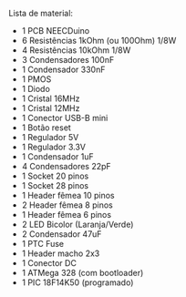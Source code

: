 Lista de material:

* 1 PCB NEECDuino 
* 6 Resistências 1kOhm (ou 100Ohm) 1/8W
* 4 Resistências 10kOhm 1/8W
* 3 Condensadores 100nF
* 1 Condensador 330nF
* 1 PMOS
* 1 Diodo
* 1 Cristal 16MHz
* 1 Cristal 12MHz
* 1 Conector USB-B mini
* 1 Botão reset
* 1 Regulador 5V
* 1 Regulador 3.3V
* 1 Condensador 1uF
* 4 Condensadores 22pF
* 1 Socket 20 pinos
* 1 Socket 28 pinos
* 1 Header fêmea 10 pinos
* 2 Header fêmea 8 pinos
* 1 Header fêmea 6 pinos
* 2 LED Bicolor (Laranja/Verde)
* 2 Condensador 47uF
* 1 PTC Fuse
* 1 Header macho 2x3
* 1 Conector DC
* 1 ATMega 328 (com bootloader)
* 1 PIC 18F14K50 (programado) 
